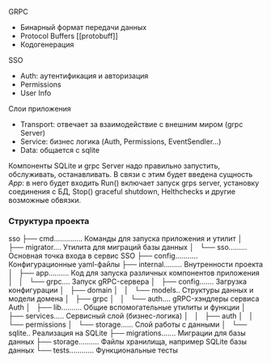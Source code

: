  GRPC
- Бинарный формат передачи данных
- Protocol Buffers [[protobuff]]
- Кодогенерация 

SSO
- Auth: аутентификация и авторизация 
- Permissions
- User Info

Слои приложения
- Transport: отвечает за взаимодействие с внешним миром (grpc Server)
- Service: бизнес логика (Auth, Permissions, EventSendler...)
- Data: общается с sqlite

Компоненты SQLite и grpc Server надо правильно запустить, обслуживать, останавливать. В связи с этим будет введена сущность *App*: в него будет входить  Run() включает запуск grps server, установку соединения с БД, Stop() graceful shutdown, Helthchecks и другие возможные обвязки.

### Структура проекта
sso
├── cmd.............. Команды для запуска приложения и утилит 
│   ├── migrator.... Утилита для миграций базы данных 
│   └── sso......... Основная точка входа в сервис SSO 
├── config........... Конфигурационные yaml-файлы
├── internal......... Внутренности проекта 
│   ├── app.......... Код для запуска различных компонентов приложения 
│   │   └── grpc.... Запуск gRPC-сервера 
│   ├── config....... Загрузка конфигурации 
│   ├── domain 
│   │   └── models.. Структуры данных и модели домена
│   ├── grpc 
│   │   └── auth.... gRPC-хэндлеры сервиса Auth
│   ├── lib.......... Общие вспомогательные утилиты и функции
│   ├── services..... Сервисный слой (бизнес-логика)
│   │   ├── auth 
│   │   └── permissions 
│   └── storage...... Слой работы с данными 
│   └── sqlite.. Реализация на SQLite
├── migrations....... Миграции для базы данных
├── storage.......... Файлы хранилища, например SQLite базы данных 
└── tests............ Функциональные тесты